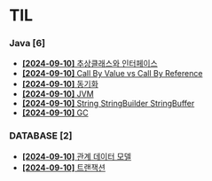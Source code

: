 # TIL
 
### Java [6]
- [**[2024-09-10]**  추상클래스와 인터페이스](https://github.com/A-lass/TIL/blob/main/Java/추상클래스와_인터페이스.md)
- [**[2024-09-10]**  Call By Value vs Call By Reference](https://github.com/A-lass/TIL/blob/main/Java/Call_By_Value_vs_Call_By_Reference.md)
- [**[2024-09-10]**  동기화](https://github.com/A-lass/TIL/blob/main/Java/동기화.md)
- [**[2024-09-10]**  JVM](https://github.com/A-lass/TIL/blob/main/Java/JVM.md)
- [**[2024-09-10]**  String StringBuilder StringBuffer](https://github.com/A-lass/TIL/blob/main/Java/String_StringBuilder_StringBuffer.md)
- [**[2024-09-10]**  GC](https://github.com/A-lass/TIL/blob/main/Java/GC.md)
### DATABASE [2]
- [**[2024-09-10]**  관계 데이터 모델](https://github.com/A-lass/TIL/blob/main/DATABASE/관계_데이터_모델.md)
- [**[2024-09-10]**  트랜잭션](https://github.com/A-lass/TIL/blob/main/DATABASE/트랜잭션.md)
